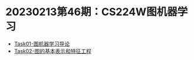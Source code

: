 # 20230213第46期：CS224W图机器学习

- [Task01-图机器学习导论](study_notes/DataWhale/20230213第46期CS224W图机器学习/Task01-图机器学习导论.md)
- [Task02-图的基本表示和特征工程](study_notes/DataWhale/20230213第46期CS224W图机器学习/Task02-图的基本表示和特征工程.md)